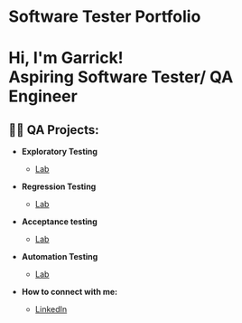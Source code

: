 # Software Tester Portfolio

<h1>Hi, I'm Garrick! <br/><a>Aspiring Software Tester/ QA Engineer</a>

<h2>👨‍💻 QA Projects:</h2>

- <b> Exploratory Testing </b>
  - [Lab ](https://github.com/garrick8jackson/Lab-1)
- <b> Regression Testing </b>
  - [Lab](https://github.com/garrick8jackson/Lab-2)
- <b>Acceptance testing</b>
  - [Lab](https://github.com/garrick8jackson/Lab-3)
- <b> Automation Testing </b>
  - [Lab](https://github.com/garrick8jackson/Lab-4)

- <b>How to connect with me:</b>
  - [LinkedIn](https://www.linkedin.com/in/garrick-jackson-jr-493723245/)
<!--
